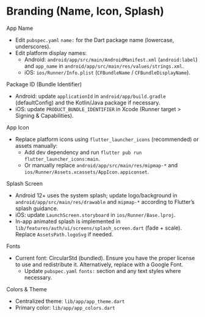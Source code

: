 # Branding (Name, Icon, Splash)

App Name
- Edit `pubspec.yaml` `name:` for the Dart package name (lowercase, underscores).
- Edit platform display names:
  - Android: `android/app/src/main/AndroidManifest.xml` (`android:label`) and `app_name` in `android/app/src/main/res/values/strings.xml`.
  - iOS: `ios/Runner/Info.plist` (`CFBundleName` / `CFBundleDisplayName`).

Package ID (Bundle Identifier)
- Android: update `applicationId` in `android/app/build.gradle` (defaultConfig) and the Kotlin/Java package if necessary.
- iOS: update `PRODUCT_BUNDLE_IDENTIFIER` in Xcode (Runner target > Signing & Capabilities).

App Icon
- Replace platform icons using `flutter_launcher_icons` (recommended) or assets manually:
  - Add dev dependency and run `flutter pub run flutter_launcher_icons:main`.
  - Or manually replace `android/app/src/main/res/mipmap-*` and `ios/Runner/Assets.xcassets/AppIcon.appiconset`.

Splash Screen
- Android 12+ uses the system splash; update logo/background in `android/app/src/main/res/drawable` and `mipmap-*` according to Flutter’s splash guidance.
- iOS: update `LaunchScreen.storyboard` in `ios/Runner/Base.lproj`.
- In-app animated splash is implemented in `lib/features/auth/ui/screens/splash_screen.dart` (fade + scale). Replace `AssetsPath.logoSvg` if needed.

Fonts
- Current font: CircularStd (bundled). Ensure you have the proper license to use and redistribute it. Alternatively, replace with a Google Font.
  - Update `pubspec.yaml` `fonts:` section and any text styles where necessary.

Colors & Theme
- Centralized theme: `lib/app/app_theme.dart`
- Primary color: `lib/app/app_colors.dart`

